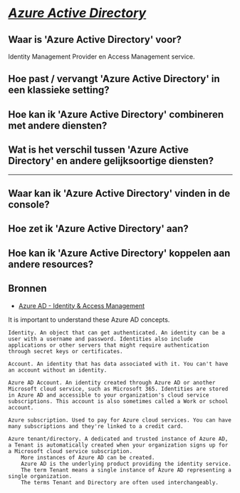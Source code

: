 #   ***[Azure Active Directory](https://docs.microsoft.com/en-us/azure/active-directory/fundamentals/active-directory-whatis)***  





##   **Waar is 'Azure Active Directory' voor?**  
Identity Management Provider en Access Management service.
    

##   **Hoe past / vervangt 'Azure Active Directory' in een klassieke setting?**  




##   **Hoe kan ik 'Azure Active Directory' combineren met andere diensten?**  



##   **Wat is het verschil tussen 'Azure Active Directory' en andere gelijksoortige diensten?**  


-----


##   **Waar kan ik 'Azure Active Directory' vinden in de console?**  


##   **Hoe zet ik 'Azure Active Directory' aan?**  


##   **Hoe kan ik 'Azure Active Directory' koppelen aan andere resources?**  


## **Bronnen**
- [Azure AD - Identity & Access Management](https://www.youtube.com/watch?v=Ma7VAQE7ga4)  


It is important to understand these Azure AD concepts.

    Identity. An object that can get authenticated. An identity can be a user with a username and password. Identities also include applications or other servers that might require authentication through secret keys or certificates.

    Account. An identity that has data associated with it. You can't have an account without an identity.

    Azure AD Account. An identity created through Azure AD or another Microsoft cloud service, such as Microsoft 365. Identities are stored in Azure AD and accessible to your organization's cloud service subscriptions. This account is also sometimes called a Work or school account.

    Azure subscription. Used to pay for Azure cloud services. You can have many subscriptions and they're linked to a credit card.

    Azure tenant/directory. A dedicated and trusted instance of Azure AD, a Tenant is automatically created when your organization signs up for a Microsoft cloud service subscription.
        More instances of Azure AD can be created.
        Azure AD is the underlying product providing the identity service.
        The term Tenant means a single instance of Azure AD representing a single organization.
        The terms Tenant and Directory are often used interchangeably.

